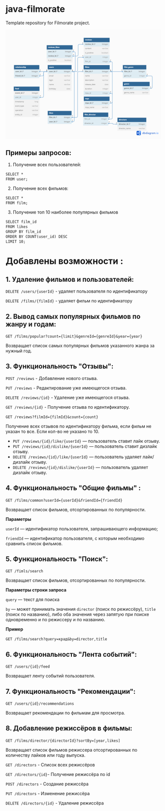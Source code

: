 # java-filmorate
Template repository for Filmorate project.

![ER-diagramm.png](ER-diagramm.png)

## Примеры запросов:

1. Получение всех пользователей:
```
SELECT *
FROM user;
```

2. Получение всех фильмов:
```
SELECT *
FROM film;
```

3. Получение топ 10 наиболее популярных фильмов
```
SELECT film_id
FROM likes
GROUP BY film_id
ORDER BY COUNT(user_id) DESC
LIMIT 10;
```

# Добавлены возможности :

## 1. Удаление фильмов и пользователей:

`DELETE /users/{userId}` - 
удаляет пользователя по идентификатору

`DELETE /films/{filmId}` - 
удаляет фильм по идентификатору

## 2. Вывод самых популярных фильмов по жанру и годам:

`GET /films/popular?count={limit}&genreId={genreId}&year={year}` 

Возвращает список самых популярных фильмов указанного жанра за нужный год.

## 3. Функциональность "Отзывы":

`POST /reviews` - 
Добавление нового отзыва.

`PUT /reviews` - 
Редактирование уже имеющегося отзыва.

`DELETE /reviews/{id}` - 
Удаление уже имеющегося отзыва.

`GET /reviews/{id}` - 
Получение отзыва по идентификатору.

`GET /reviews?filmId={filmId}&count={count}`

Получение всех отзывов по идентификатору фильма, если фильм не указан то все. Если кол-во не указано то 10.

- `PUT /reviews/{id}/like/{userId}`  — пользователь ставит лайк отзыву.
- `PUT /reviews/{id}/dislike/{userId}`  — пользователь ставит дизлайк отзыву.
- `DELETE /reviews/{id}/like/{userId}`  — пользователь удаляет лайк/дизлайк отзыву.
- `DELETE /reviews/{id}/dislike/{userId}`  — пользователь удаляет дизлайк отзыву.

## 4. Функциональность "Общие фильмы" :

`GET /films/common?userId={userId}&friendId={friendId}`

Возвращает список фильмов, отсортированных по популярности.

**Параметры**

`userId` — идентификатор пользователя, запрашивающего информацию;

`friendId` — идентификатор пользователя, с которым необходимо сравнить список фильмов.

## 5. Функциональность "Поиск":

`GET /fimls/search`

Возвращает список фильмов, отсортированных по популярности.

**Параметры строки запроса**

`query` — текст для поиска

`by` — может принимать значения `director` (поиск по режиссёру), `title` (поиск по названию), либо оба значения через запятую при поиске одновременно и по режиссеру и по названию.

**Пример**

`GET /films/search?query=крад&by=director,title`

## 6. Функциональность "Лента событий":

`GET /users/{id}/feed`

Возвращает ленту событий пользователя.

## 7. Функциональность "Рекомендации": 

`GET /users/{id}/recommendations`

Возвращает рекомендации по фильмам для просмотра.

## 8. Добавление режиссёров в фильмы:

`GET /films/director/{directorId}?sortBy=[year,likes]`

Возвращает список фильмов режиссера отсортированных по количеству лайков или году выпуска. 

`GET /directors` - Список всех режиссёров

`GET /directors/{id}`- Получение режиссёра по id

`POST /directors` - Создание режиссёра

`PUT /directors` - Изменение режиссёра

`DELETE /directors/{id}` - Удаление режиссёра